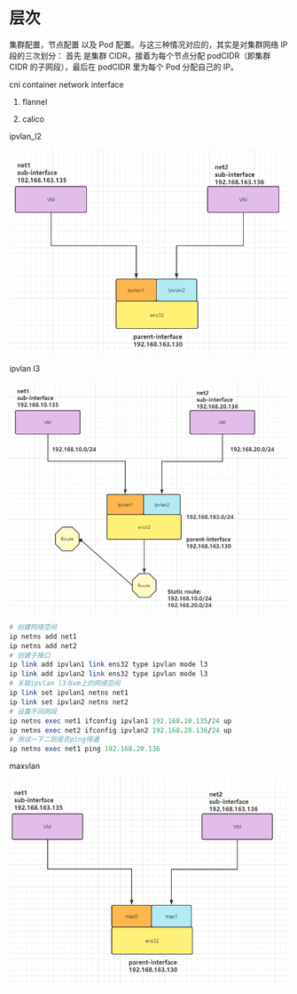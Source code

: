# 层次

集群配置，节点配置 以及 Pod 配置。与这三种情况对应的，其实是对集群网络 IP 段的三次划分：
首先 是集群 CIDR，接着为每个节点分配 podCIDR（即集群 CIDR 的子网段），最后在
podCIDR 里为每个 Pod 分配自己的 IP。

cni container network interface

1. flannel

2. calico





ipvlan_l2

![](ipvlan_l2.png)

ipvlan l3

![](ipvlan_l3.png)

```perl
# 创建网络空间
ip netns add net1
ip netns add net2
# 创建子接口
ip link add ipvlan1 link ens32 type ipvlan mode l3
ip link add ipvlan2 link ens32 type ipvlan mode l3
# 关联ipvlan l3与vm上的网络空间
ip link set ipvlan1 netns net1
ip link set ipvlan2 netns net2
# 设置不同网段
ip netns exec net1 ifconfig ipvlan1 192.168.10.135/24 up
ip netns exec net2 ifconfig ipvlan2 192.168.20.136/24 up
# 测试一下二则是否ping得通
ip netns exec net1 ping 192.168.20.136
```



maxvlan

![](macvlan.png)

```perl

```
